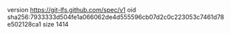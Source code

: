 version https://git-lfs.github.com/spec/v1
oid sha256:7933333d504fe1a066062de4d555596cb07d2c0c223053c7461d78e502128ca1
size 1414
